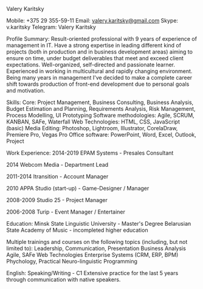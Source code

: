 Valery Karitsky


Mobile: +375 29 355-59-11
Email: valery.karitsky@gmail.com
Skype: v.karitsky
Telegram: Valery Karitsky


Profile Summary: 
Result-oriented professional with 9 years of experience of management in IT.
Have a strong expertise in leading different kind of projects (both in production and in business development areas) aiming to ensure on time, under budget deliverables that meet and exceed client expectations.
Well-organized, self-directed and passionate learner. Experienced in working in multicultural and rapidly changing environment.
Being many years in management I've decided to make a complete career shift towards production of front-end development due to personal goals and motivation.


Skills:
Core: Project Management, Business Consulting, Business Analysis, Budget Estimation and Planning, Requirements Analysis, Risk Management, Process Modelling, UI Prototyping
Software methodologies: Agile, SCRUM, KANBAN, SAFe, Waterfall
Web Technologies: HTML, CSS, JavaScript (basic)
Media Editing: Photoshop, Lightroom, Illustrator, CorelaDraw, Premiere Pro, Vegas Pro
Office software: PowerPoint, Word, Excel, Outlook, Project


Work Experience:
2014-2019
EPAM Systems - Presales Consultant

2014
Webcom Media - Department Lead

2011-2014
Itransition - Account Manager

2010
APPA Studio (start-up) - Game-Designer / Manager

2008-2009
Studio 25 - Project Manager

2006-2008
Turip - Event Manager / Entertainer


Education:
Minsk State Linguistic University - Master's Degree
Belarusian State Academy of Music - incompleted higher education


Multiple trainings and courses on the following topics (including, but not limited to):
Leadership, Communication, Presentation
Business Analysis
Agile, SAFe
Web Technologies
Enterprise Systems (CRM, ERP, BPM)
Phychology, Practical Neuro-linguistic Programming


English: 
Speaking/Writing - C1
Extensive practice for the last 5 years through communication with native speakers.